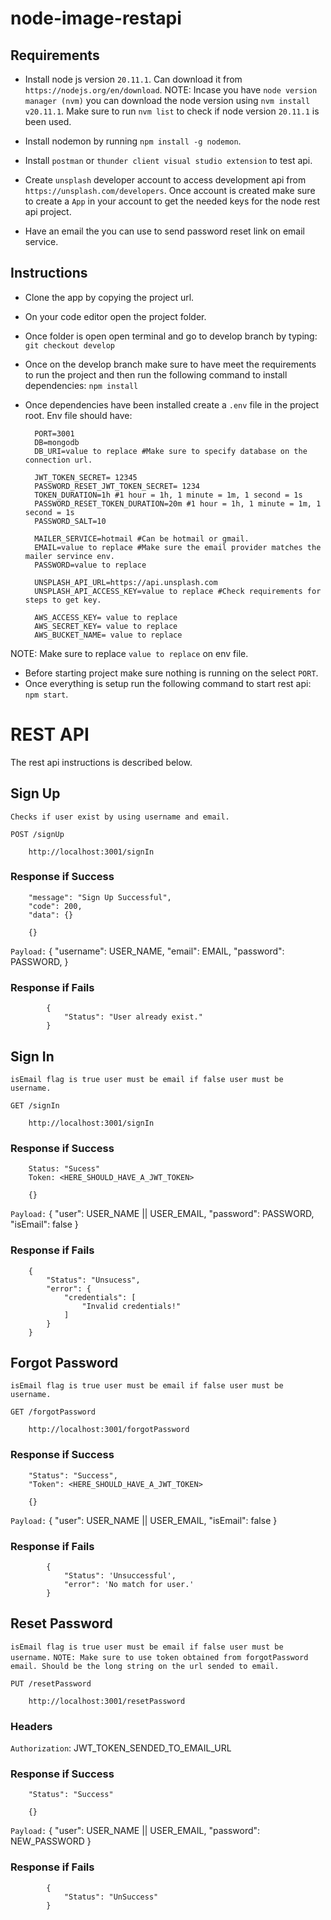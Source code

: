 # node-image-restapi

## Requirements
- Install node js version `20.11.1`. Can download it from `https://nodejs.org/en/download`.
NOTE: Incase you have `node version manager (nvm)` you can download the node version using
`nvm install v20.11.1`. Make sure to run `nvm list` to check if node version `20.11.1` is been used.

- Install nodemon by running `npm install -g nodemon`.
- Install `postman` or `thunder client visual studio extension` to test api.

- Create `unsplash` developer account to access development api from  `https://unsplash.com/developers`. Once account is created make sure to create a `App` in your account to get the needed keys for the node rest api project.
- Have an email the you can use to send password reset link on email service.

## Instructions

- Clone the app by copying the project url.
- On your code editor open the project folder.
- Once folder is open open terminal and go to develop branch by typing: `git checkout develop`
- Once on the develop branch make sure to have meet the requirements to run the project and then
run the following command to install dependencies: `npm install`
- Once dependencies have been installed create a `.env` file in the project root. Env file should have:

        PORT=3001
        DB=mongodb
        DB_URI=value to replace #Make sure to specify database on the connection url.

        JWT_TOKEN_SECRET= 12345
        PASSWORD_RESET_JWT_TOKEN_SECRET= 1234
        TOKEN_DURATION=1h #1 hour = 1h, 1 minute = 1m, 1 second = 1s
        PASSWORD_RESET_TOKEN_DURATION=20m #1 hour = 1h, 1 minute = 1m, 1 second = 1s
        PASSWORD_SALT=10

        MAILER_SERVICE=hotmail #Can be hotmail or gmail.
        EMAIL=value to replace #Make sure the email provider matches the mailer servince env.
        PASSWORD=value to replace

        UNSPLASH_API_URL=https://api.unsplash.com
        UNSPLASH_API_ACCESS_KEY=value to replace #Check requirements for steps to get key.

        AWS_ACCESS_KEY= value to replace
        AWS_SECRET_KEY= value to replace
        AWS_BUCKET_NAME= value to replace

NOTE: Make sure to replace `value to replace` on env file.
- Before starting project make sure nothing is running on the select `PORT`.
- Once everything is setup run the following command to start rest api: `npm start`.

# REST API
The rest api instructions is described below.

## Sign Up

`Checks if user exist by using username and email.`

`POST /signUp`

        http://localhost:3001/signIn

### Response if Success
        "message": "Sign Up Successful",
        "code": 200,
        "data": {}

        {}

`Payload:`
        {
        "username": USER_NAME,
        "email": EMAIL,
        "password": PASSWORD,
        }

### Response if Fails
            {
                "Status": "User already exist."
            }


## Sign In

`isEmail flag is true user must be email if false user must be username.`

`GET /signIn`

        http://localhost:3001/signIn

### Response if Success
        Status: "Sucess"
        Token: <HERE_SHOULD_HAVE_A_JWT_TOKEN>

        {}

`Payload:`
        {
        "user": USER_NAME || USER_EMAIL,
        "password": PASSWORD,
        "isEmail": false
        }

### Response if Fails
        {
            "Status": "Unsucess",
            "error": {
                "credentials": [
                    "Invalid credentials!"
                ]
            }
        }


## Forgot Password

`isEmail flag is true user must be email if false user must be username.`

`GET /forgotPassword`

        http://localhost:3001/forgotPassword

### Response if Success
        "Status": "Success",
        "Token": <HERE_SHOULD_HAVE_A_JWT_TOKEN>

        {}

`Payload:`
        {
        "user": USER_NAME || USER_EMAIL,
        "isEmail": false
        }

### Response if Fails
            {
                "Status": 'Unsuccessful',
                "error": 'No match for user.'
            }

## Reset Password

`isEmail flag is true user must be email if false user must be username.`
`NOTE: Make sure to use token obtained from forgotPassword email. Should be the long string on the url sended to email.`

`PUT /resetPassword`

        http://localhost:3001/resetPassword

### Headers

`Authorization`: JWT_TOKEN_SENDED_TO_EMAIL_URL

### Response if Success
        "Status": "Success"

        {}

`Payload:`
        {
        "user": USER_NAME || USER_EMAIL,
        "password": NEW_PASSWORD
        }

### Response if Fails
            {
                "Status": "UnSuccess"
            }

